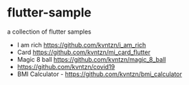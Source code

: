 # flutter-sample
a collection of flutter samples

* I am rich
https://github.com/kvntzn/i_am_rich
* Card 
https://github.com/kvntzn/mi_card_flutter
* Magic 8 ball
https://github.com/kvntzn/magic_8_ball
* https://github.com/kvntzn/covid19
* BMI Calculator - https://github.com/kvntzn/bmi_calculator
